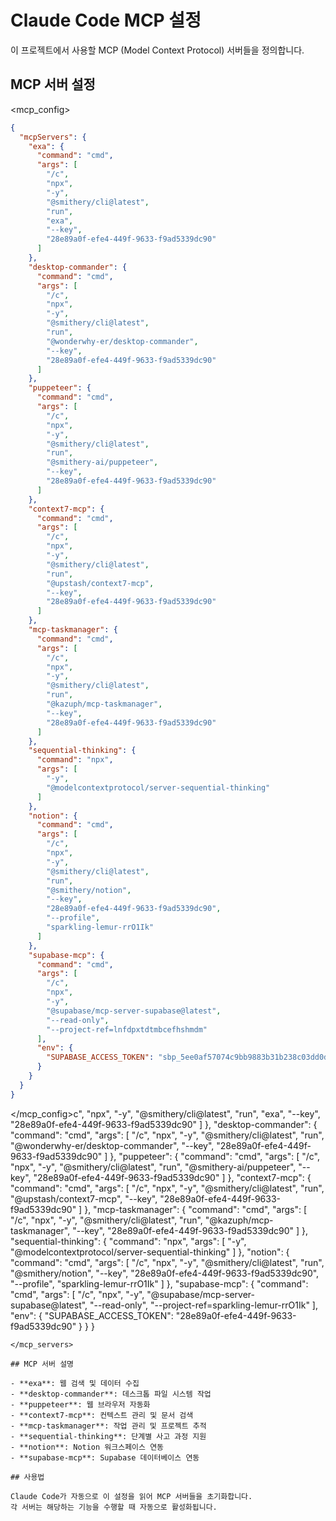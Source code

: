 # Claude Code MCP 설정

이 프로젝트에서 사용할 MCP (Model Context Protocol) 서버들을 정의합니다.

## MCP 서버 설정

<mcp_config>
```json
{
  "mcpServers": {
    "exa": {
      "command": "cmd",
      "args": [
        "/c",
        "npx",
        "-y",
        "@smithery/cli@latest",
        "run",
        "exa",
        "--key",
        "28e89a0f-efe4-449f-9633-f9ad5339dc90"
      ]
    },
    "desktop-commander": {
      "command": "cmd",
      "args": [
        "/c",
        "npx",
        "-y",
        "@smithery/cli@latest",
        "run",
        "@wonderwhy-er/desktop-commander",
        "--key",
        "28e89a0f-efe4-449f-9633-f9ad5339dc90"
      ]
    },
    "puppeteer": {
      "command": "cmd",
      "args": [
        "/c",
        "npx",
        "-y",
        "@smithery/cli@latest",
        "run",
        "@smithery-ai/puppeteer",
        "--key",
        "28e89a0f-efe4-449f-9633-f9ad5339dc90"
      ]
    },
    "context7-mcp": {
      "command": "cmd",
      "args": [
        "/c",
        "npx",
        "-y",
        "@smithery/cli@latest",
        "run",
        "@upstash/context7-mcp",
        "--key",
        "28e89a0f-efe4-449f-9633-f9ad5339dc90"
      ]
    },
    "mcp-taskmanager": {
      "command": "cmd",
      "args": [
        "/c",
        "npx",
        "-y",
        "@smithery/cli@latest",
        "run",
        "@kazuph/mcp-taskmanager",
        "--key",
        "28e89a0f-efe4-449f-9633-f9ad5339dc90"
      ]
    },
    "sequential-thinking": {
      "command": "npx",
      "args": [
        "-y",
        "@modelcontextprotocol/server-sequential-thinking"
      ]
    },
    "notion": {
      "command": "cmd",
      "args": [
        "/c",
        "npx",
        "-y",
        "@smithery/cli@latest",
        "run",
        "@smithery/notion",
        "--key",
        "28e89a0f-efe4-449f-9633-f9ad5339dc90",
        "--profile",
        "sparkling-lemur-rrO1Ik"
      ]
    },
    "supabase-mcp": {
      "command": "cmd",
      "args": [
        "/c",
        "npx",
        "-y",
        "@supabase/mcp-server-supabase@latest",
        "--read-only",
        "--project-ref=lnfdpxtdtmbcefhshmdm"
      ],
      "env": {
        "SUPABASE_ACCESS_TOKEN": "sbp_5ee0af57074c9bb9883b31b238c03dd0df809ab2"
      }
    }
  }
}
```
</mcp_config>c",
      "npx",
      "-y",
      "@smithery/cli@latest",
      "run",
      "exa",
      "--key",
      "28e89a0f-efe4-449f-9633-f9ad5339dc90"
    ]
  },
  "desktop-commander": {
    "command": "cmd",
    "args": [
      "/c",
      "npx",
      "-y",
      "@smithery/cli@latest",
      "run",
      "@wonderwhy-er/desktop-commander",
      "--key",
      "28e89a0f-efe4-449f-9633-f9ad5339dc90"
    ]
  },
  "puppeteer": {
    "command": "cmd",
    "args": [
      "/c",
      "npx",
      "-y",
      "@smithery/cli@latest",
      "run",
      "@smithery-ai/puppeteer",
      "--key",
      "28e89a0f-efe4-449f-9633-f9ad5339dc90"
    ]
  },
  "context7-mcp": {
    "command": "cmd",
    "args": [
      "/c",
      "npx",
      "-y",
      "@smithery/cli@latest",
      "run",
      "@upstash/context7-mcp",
      "--key",
      "28e89a0f-efe4-449f-9633-f9ad5339dc90"
    ]
  },
  "mcp-taskmanager": {
    "command": "cmd",
    "args": [
      "/c",
      "npx",
      "-y",
      "@smithery/cli@latest",
      "run",
      "@kazuph/mcp-taskmanager",
      "--key",
      "28e89a0f-efe4-449f-9633-f9ad5339dc90"
    ]
  },
  "sequential-thinking": {
    "command": "npx",
    "args": [
      "-y",
      "@modelcontextprotocol/server-sequential-thinking"
    ]
  },
  "notion": {
    "command": "cmd",
    "args": [
      "/c",
      "npx",
      "-y",
      "@smithery/cli@latest",
      "run",
      "@smithery/notion",
      "--key",
      "28e89a0f-efe4-449f-9633-f9ad5339dc90",
      "--profile",
      "sparkling-lemur-rrO1Ik"
    ]
  },
  "supabase-mcp": {
    "command": "cmd",
    "args": [
      "/c",
      "npx",
      "-y",
      "@supabase/mcp-server-supabase@latest",
      "--read-only",
      "--project-ref=sparkling-lemur-rrO1Ik"
    ],
    "env": {
      "SUPABASE_ACCESS_TOKEN": "28e89a0f-efe4-449f-9633-f9ad5339dc90"
    }
  }
}
```
</mcp_servers>

## MCP 서버 설명

- **exa**: 웹 검색 및 데이터 수집
- **desktop-commander**: 데스크톱 파일 시스템 작업
- **puppeteer**: 웹 브라우저 자동화
- **context7-mcp**: 컨텍스트 관리 및 문서 검색
- **mcp-taskmanager**: 작업 관리 및 프로젝트 추적
- **sequential-thinking**: 단계별 사고 과정 지원
- **notion**: Notion 워크스페이스 연동
- **supabase-mcp**: Supabase 데이터베이스 연동

## 사용법

Claude Code가 자동으로 이 설정을 읽어 MCP 서버들을 초기화합니다.
각 서버는 해당하는 기능을 수행할 때 자동으로 활성화됩니다.
